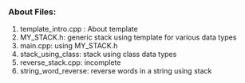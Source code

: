 ### About Files:
1. template_intro.cpp : About template
2. MY_STACK.h: generic stack using template for various data types
3. main.cpp: using MY_STACK.h
4. stack_using_class: stack using class data types
5. reverse_stack.cpp: incomplete
6. string_word_reverse: reverse words in a string using stack
